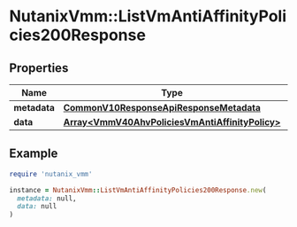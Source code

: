 # NutanixVmm::ListVmAntiAffinityPolicies200Response

## Properties

| Name | Type | Description | Notes |
| ---- | ---- | ----------- | ----- |
| **metadata** | [**CommonV10ResponseApiResponseMetadata**](CommonV10ResponseApiResponseMetadata.md) |  | [optional] |
| **data** | [**Array&lt;VmmV40AhvPoliciesVmAntiAffinityPolicy&gt;**](VmmV40AhvPoliciesVmAntiAffinityPolicy.md) |  | [optional] |

## Example

```ruby
require 'nutanix_vmm'

instance = NutanixVmm::ListVmAntiAffinityPolicies200Response.new(
  metadata: null,
  data: null
)
```

